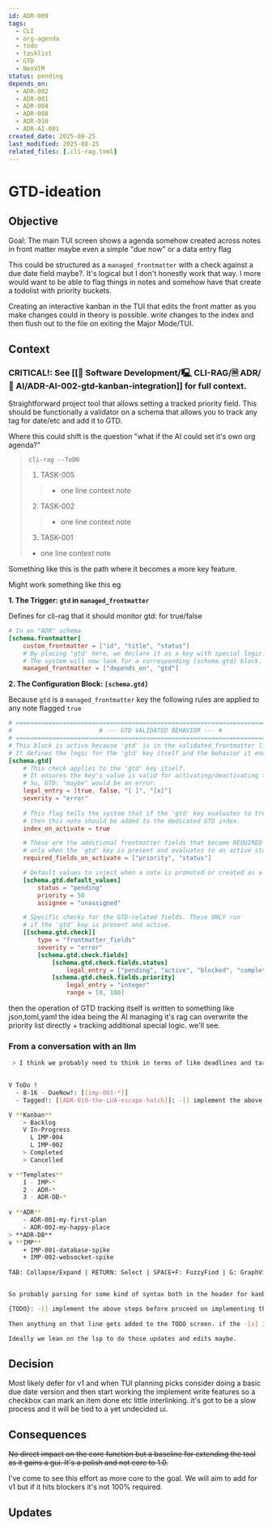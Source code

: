```yaml
---
id: ADR-009
tags:
  - CLI
  - org-agenda
  - todo
  - tasklist
  - GTD
  - NeoVIM
status: pending
depends_on: 
  - ADR-002
  - ADR-001
  - ADR-004
  - ADR-008
  - ADR-010
  - ADR-AI-001
created_date: 2025-08-25
last_modified: 2025-08-25
related_files: [.cli-rag.toml]
---
```


# GTD-ideation

## Objective
<!-- A concise statement explaining the goal of this decision. -->

Goal: The main TUI screen shows a agenda somehow created across notes in front matter maybe even a simple "due now" or a data entry flag 

This could be structured as a `managed_frontmatter` with a check against a due date field maybe?. It's logical but I don't honestly work that way. I more would want to be able to flag things in notes and somehow have that create a todolist with priority buckets. 

Creating an interactive kanban in the TUI that edits the front matter as you make changes could in theory is possible. write changes to the index and then flush out to the file on exiting the Major Mode/TUI.  

## Context
<!-- What is the issue that we're seeing that is motivating this decision or change? -->

### **CRITICAL!: See [[💾 Software Development/🖳 CLI-RAG/🗎 ADR/🤖 AI/ADR-AI-002-gtd-kanban-integration]] for full context.** 

Straightforward project tool that allows setting a tracked priority field. This should be functionally a validator on a schema that allows you to track any tag for date/etc and add it to GTD. 

Where this could shift is the question "what if the AI could set it's own org agenda?"

> `cli-rag --ToDO`
> 
> 1. TASK-005
> > - one line context note    
> 2. TASK-002
> > - one line context note    
> 3. TASK-001
> - one line context note    

Something like this is the path where it becomes a more key feature. 

Might work something like this eg

**1. The Trigger: `gtd` in `managed_frontmatter`**

Defines for cli-rag that it should monitor gtd: for true/false 

```toml
# In an "ADR" schema
[schema.frontmatter]
    custom_frontmatter = ["id", "title", "status"]
    # By placing 'gtd' here, we declare it as a key with special logic.
    # The system will now look for a corresponding [schema.gtd] block.
    managed_frontmatter = ["depends_on", "gtd"]
```

**2. The Configuration Block: `[schema.gtd]`**

Because `gtd` is a `managed_frontmatter` key the following rules are applied to any note flagged `true`

```toml
# =============================================================================
#                        # --- GTD VALIDATED BEHAVIOR --- #
# =============================================================================
# This block is active because 'gtd' is in the validated_frontmatter list.
# It defines the logic for the 'gtd' key itself and the behavior it enables.
[schema.gtd]
    # This check applies to the 'gtd' key itself.
    # It ensures the key's value is valid for activating/deactivating the task status.
    # So, GTD: "maybe" would be an error.
    legal_entry = [true, false, "[ ]", "[x]"]
    severity = "error"
    
    # This flag tells the system that if the 'gtd' key evaluates to true,
    # then this note should be added to the dedicated GTD index.
    index_on_activate = true

    # These are the additional frontmatter fields that become REQUIRED
    # only when the 'gtd' key is present and evaluates to an active state.
    required_fields_on_activate = ["priority", "status"]

    # Default values to inject when a note is promoted or created as a task.
    [schema.gtd.default_values]
        status = "pending"
        priority = 50
        assignee = "unassigned"

    # Specific checks for the GTD-related fields. These ONLY run
    # if the 'gtd' key is present and active.
    [[schema.gtd.check]]
        type = "frontmatter_fields"
        severity = "error"
        [schema.gtd.check.fields]
            [schema.gtd.check.fields.status]
                legal_entry = ["pending", "active", "blocked", "completed", "deferred"]
            [schema.gtd.check.fields.priority]
                legal_entry = "integer"
                range = [0, 100]
```

then the operation of GTD tracking itself is written to something like json,toml,yaml the idea being the AI managing it's rag can overwrite the priority list directly + tracking additional special logic. we'll see.  

### From a conversation with an llm
```bash
 > I think we probably need to think in terms of like deadlines and targets take a look over 'ADR-002-Visual-Mode-planning' the idea is kind of in the neovim main screen you see a sort of magit/org agenda screen. these are my deliverables and these are my current notes grouped by schema in foldable lists so i see my imp-* tickets my adr-* planning but also whats upcoming eg 
  

V ToDo ! 
  - 8-16 - DueNow!: [[imp-001-*]]
  - Tagged!: [[ADR-010-the-LUA-escape-hatch]]: -[] implement the above steps before proceed on implementing the embedded lua runtime

V **Kanban**
	> Backlog
	V In-Progress
	  L IMP-004
	  L IMP-002 
	> Completed
	> Cancelled 

v **Templates** 
	1 - IMP-*  
	2 - ADR-*
	3 - ADR-DB-*
		
v **ADR** 
	- ADR-001-my-first-plan
	- ADR-002-my-happy-place
> **ADR-DB** 
v **IMP** 
	+ IMP-001-database-spike
	+ IMP-002-websocket-spike  
       
TAB: Collapse/Expand | RETURN: Select | SPACE+F: FuzzyFind | G: GraphView


So probably parsing for some kind of syntax both in the header for kanban status + duedate. But then the real ideal also maybe is parsing for a phrase like 

{TODO}: -[] implement the above steps before proceed on implementing the embedded lua runtime
 
Then anything on that line gets added to the TODO screen. if the -[x] is filled out its removed. 

Ideally we lean on the lsp to do those updates and edits maybe. 
``` 

## Decision
<!-- What is the change that we're proposing and/or doing? -->

Most likely defer for v1 and when TUI planning picks consider doing a basic due date version and then start working the implement write features so a checkbox can mark an item done etc little interlinking. it's got to be a slow process and it will be tied to a yet undecided ui. 

## Consequences
<!-- What becomes easier or more difficult to do because of this change? -->

~~No direct impact on the core function but a baseline for extending the tool as it gains a gui. It's a polish and not core to 1.0.~~ 

I've come to see this effort as more core to the goal. We will aim to add for v1 but if it hits blockers it's not 100% required. 

## Updates
<!-- Changes that happened when the rubber met the road -->